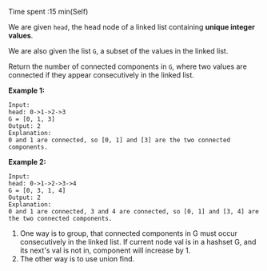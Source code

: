 Time spent :15 min(Self)

We are given `head`, the head node of a linked list containing **unique integer values**.

We are also given the list `G`, a subset of the values in the linked list.

Return the number of connected components in `G`, where two values are connected if they appear consecutively in the linked list.

**Example 1:**

```
Input: 
head: 0->1->2->3
G = [0, 1, 3]
Output: 2
Explanation: 
0 and 1 are connected, so [0, 1] and [3] are the two connected components.
```

**Example 2:**

```
Input: 
head: 0->1->2->3->4
G = [0, 3, 1, 4]
Output: 2
Explanation: 
0 and 1 are connected, 3 and 4 are connected, so [0, 1] and [3, 4] are the two connected components.
```



1. One way is to group, that connected components in G must occur consecutively in the linked list. If current node val is in a hashset G, and its next's val is not in, component will increase by 1.
2. The other way is to use union find.